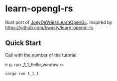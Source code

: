 # learn-opengl-rs
Rust port of [JoeyDeVries/LearnOpenGL](https://github.com/JoeyDeVries/LearnOpenGL). Inspired by https://github.com/bwasty/learn-opengl-rs

## Quick Start

Call with the number of the tutorial.

e.g. run _1_1_hello_window.rs
```
cargo run 1_1_1
```